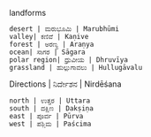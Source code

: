 landforms

```
desert | ಮರುಭೂಮಿ | Marubhūmi
valley| ಕಣಿವೆ | Kaṇive
forest | ಅರಣ್ಯ | Araṇya
ocean| ಸಾಗರ | Sāgara
polar region| ಧ್ರುವೀಯ | Dhruvīya
grassland | ಹುಲ್ಲುಗಾವಲು | Hullugāvalu
```

Directions | ನಿರ್ದೇಶನ | Nirdēśana

```
north | ಉತ್ತರ | Uttara
south | ದಕ್ಷಿಣ | Dakṣiṇa
east | ಪೂರ್ವ | Pūrva
west | ಪಶ್ಚಿಮ | Paścima

```
